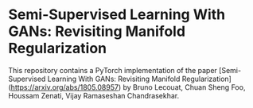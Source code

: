 # Semi-Supervised Learning With GANs: Revisiting Manifold Regularization

This repository contains a PyTorch implementation of the paper [Semi-Supervised Learning With GANs: Revisiting Manifold Regularization] (https://arxiv.org/abs/1805.08957) by Bruno Lecouat, Chuan Sheng Foo, Houssam Zenati, Vijay Ramaseshan Chandrasekhar.
